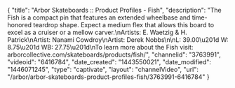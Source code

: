 {
    "title": "Arbor Skateboards :: Product Profiles - Fish",
    "description": "The Fish is a compact pin that features an extended wheelbase and time-honored teardrop shape. Expect a medium flex that allows this board to excel as a cruiser or a mellow carver.\nArtists: E. Waetzig & H. Patrick\nArtist: Nanami Cowdroy\nArtist: Derek Nobbs\n\nL: 39.00\u201d W: 8.75\u201d WB: 27.75\u201d\nTo learn more about the Fish visit: arborcollective.com\/skateboards\/products\/fish\/",
    "channelid": "3763991",
    "videoid": "6416784",
    "date_created": "1443550021",
    "date_modified": "1446071245",
    "type": "captivate",
    "layout": "channelVideo",
    "url": "\/arbor\/arbor-skateboards-product-profiles-fish\/3763991-6416784"
}